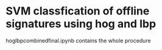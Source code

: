 # SVM classfication of offline signatures using hog and lbp
hoglbpcombinedfinal.ipynb contains the whole procedure
